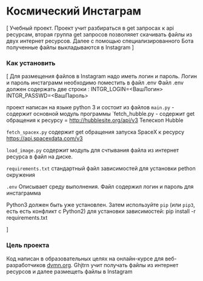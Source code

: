 # Космический Инстаграм

[ Учебный проект. Проект учит разбираться в get запросах к  api ресурсам,
вторая группа get запросов  позволяяет скачивать файлы из двух интернет ресурсов.
Далее с помощью специализированного Бота полученные файлы выкладываются в Instagram
]

### Как установить

[ Для размещения файлов в Instagram надо иметь логин и пароль.
Логин и пароль инстаграмм необходимо поместить в файл .env
Файл .env должен содержать две строки :
INTGR_LOGIN=<ВашЛогин>
INTGR_PASSWD=<ВашПароль>

проект написан на языке python  3 и состоит из файлов
`main.py`            - содержит основной модуль программы
`fetch_hubble.py - содержит get обращения 
к ресурсу = http://hubblesite.org/api/v3   Телескоп Hubble 

`fetch_spacex.py` содержит get обращения запуска SpaceX
к ресурсу https://api.spacexdata.com/v3

`load_image.py` содержит модуль для счтывания файла из интернет ресурса в файл на диске.

`requirements.txt`  стандартный файл зависимостей для установки  pethon окружения

`.env` Описывает среду выполнения. Файл содержил логин и пароль для инстаграмма


Python3 должен быть уже установлен. 
Затем используйте `pip` (или `pip3`, есть есть конфликт с Python2) для установки зависимостей:
pip install -r requirements.txt

]


### Цель проекта

Код написан в образовательных целях на онлайн-курсе для веб-разработчиков [dvmn.org](https://dvmn.org/).
Ghjtrn  учит получать файлы из интернет ресурсов и далее размещеть файлы в Instagram